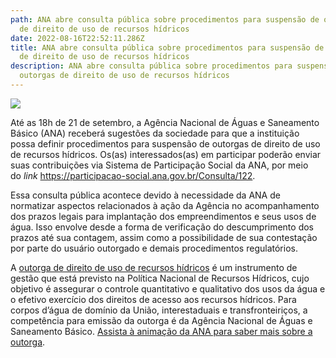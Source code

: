 ```yaml
---
path: ANA abre consulta pública sobre procedimentos para suspensão de outorgas
  de direito de uso de recursos hídricos
date: 2022-08-16T22:52:11.286Z
title: ANA abre consulta pública sobre procedimentos para suspensão de outorgas
  de direito de uso de recursos hídricos
description: ANA abre consulta pública sobre procedimentos para suspensão de
  outorgas de direito de uso de recursos hídricos
---
```

<!--StartFragment-->

![](https://www.omniaonline.com.br/wp-content/uploads/2022/08/Site-LinkedIn-Facebook-67.png)

Até as 18h de 21 de setembro, a Agência Nacional de Águas e Saneamento Básico (ANA) receberá sugestões da sociedade para que a instituição possa definir procedimentos para suspensão de outorgas de direito de uso de recursos hídricos. Os(as) interessados(as) em participar poderão enviar suas contribuições via Sistema de Participação Social da ANA, por meio do *link* <https://participacao-social.ana.gov.br/Consulta/122>.

​Essa consulta pública acontece devido à necessidade da ANA de normatizar aspectos relacionados à ação da Agência no acompanhamento dos prazos legais para implantação dos empreendimentos e seus usos de água. Isso envolve desde a forma de verificação do descumprimento dos prazos até sua contagem, assim como a possibilidade de sua contestação por parte do usuário outorgado e demais procedimentos regulatórios.

A [outorga de direito de uso de recursos hídricos](https://www.gov.br/ana/pt-br/assuntos/regulacao-e-fiscalizacao/outorga) é um instrumento de gestão que está previsto na Política Nacional de Recursos Hídricos, cujo objetivo é assegurar o controle quantitativo e qualitativo dos usos da água e o efetivo exercício dos direitos de acesso aos recursos hídricos. Para corpos d’água de domínio da União, interestaduais e transfronteiriços, a competência para emissão da outorga é da Agência Nacional de Águas e Saneamento Básico. [Assista à animação da ANA para saber mais sobre a outorga](https://www.youtube.com/watch?v=FsgkXCf3bic).

<!--EndFragment-->